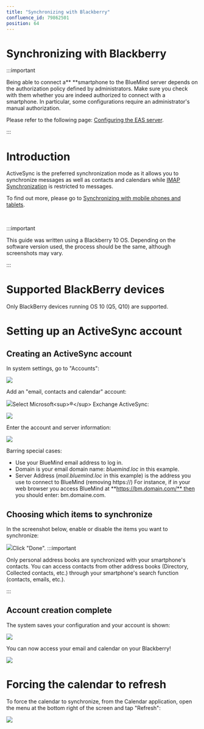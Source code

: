 ```yaml
---
title: "Synchronizing with Blackberry"
confluence_id: 79862501
position: 64
---
```

# Synchronizing with Blackberry


:::important

Being able to connect a** **smartphone to the BlueMind server depends on the authorization policy defined by administrators. Make sure you check with them whether you are indeed authorized to connect with a smartphone. In particular, some configurations require an administrator's manual authorization.

Please refer to the following page: [Configuring the EAS server](/Guide_de_l_administrateur/BlueMind_et_mobilité/Configuration_du_serveur_EAS/).

:::

# Introduction

ActiveSync is the preferred synchronization mode as it allows you to synchronize messages as well as contacts and calendars while [IMAP Synchronization](/Guide_de_l_utilisateur/Configuration_des_périphériques_mobiles/Synchronisation_avec_Blackberry/Synchronisation_IMAP_du_Blackberry/) is restricted to messages.

To find out more, please go to [Synchronizing with mobile phones and tablets](/Guide_de_l_utilisateur/Configuration_des_périphériques_mobiles/).

 


:::important

This guide was written using a Blackberry 10 OS. Depending on the software version used, the process should be the same, although screenshots may vary.

:::

# Supported BlackBerry devices

Only BlackBerry devices running OS 10 (Q5, Q10) are supported.

# Setting up an ActiveSync account

## Creating an ActiveSync account

In system settings, go to "Accounts":

![](../../../attachments/79862501/79862510.png)

Add an "email, contacts and calendar" account:

![](../../../attachments/79862501/79862506.png)Select Microsoft&lt;sup>®&lt;/sup> Exchange ActiveSync:

![](../../../attachments/79862501/79862509.png)

Enter the account and server information:

![](../../../attachments/79862501/79862508.png)

Barring special cases:

- Use your BlueMind email address to log in.
- Domain is your email domain name: *bluemind.loc* in this example.
- Server Address (*mail.bluemind.loc* in this example) is the address you use to connect to BlueMind (removing https://) For instance, if in your web browser you access BlueMind at **https://bm.domain.com/** then you should enter: bm.domaine.com.


## Choosing which items to synchronize

In the screenshot below, enable or disable the items you want to synchronize:

![](../../../attachments/79862501/79862505.png)Click "Done".
:::important

Only personal address books are synchronized with your smartphone's contacts. You can access contacts from other address books (Directory, Collected contacts, etc.) through your smartphone's search function (contacts, emails, etc.).

:::

## Account creation complete

The system saves your configuration and your account is shown:

![](../../../attachments/79862501/79862507.png)

You can now access your email and calendar on your Blackberry!

![](../../../attachments/79862501/79862504.png)

# Forcing the calendar to refresh

To force the calendar to synchronize, from the Calendar application, open the menu at the bottom right of the screen and tap "Refresh":

![](../../../attachments/79862501/79862502.png)


 

 

 

 

 


